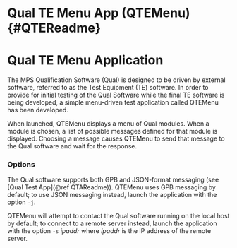 # Qual TE Menu App  (QTEMenu) {#QTEReadme}

Qual TE Menu Application
========================

The MPS Qualification Software (Qual) is designed to be driven by external
software, referred to as the Test Equipment (TE) software.  In order to
provide for initial testing of the Qual Software while the final TE software
is being developed, a simple menu-driven test application called QTEMenu
has been developed.

When launched, QTEMenu displays a menu of Qual modules.  When a module is
chosen, a list of possible messages defined for that module is displayed.
Choosing a message causes QTEMenu to send that message to the Qual software
and wait for the response.

### Options

The Qual software supports both GPB and JSON-format messaging (see
[Qual Test App](@ref QTAReadme)).  QTEMenu uses GPB messaging by default;
to use JSON messaging instead, launch the application with the option `-j`.

QTEMenu will attempt to contact the Qual software running on the local host
by default; to connect to a remote server instead, launch the application
with the option `-s` _ipaddr_ where _ipaddr_ is the IP address of the
remote server.
